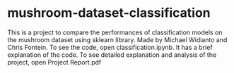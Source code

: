 # mushroom-dataset-classification
This is a project to compare the performances of classification models on the mushroom dataset using sklearn library. Made by Michael Widianto and Chris Fontein.
To see the code, open classification.ipynb. It has a brief explanation of the code. To see detailed explanation and analysis of the project, open Project Report.pdf
